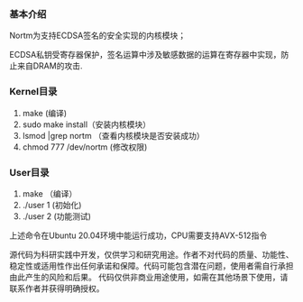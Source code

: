 ### 基本介绍
Nortm为支持ECDSA签名的安全实现的内核模块；

ECDSA私钥受寄存器保护，签名运算中涉及敏感数据的运算在寄存器中实现，防止来自DRAM的攻击.

### Kernel目录
1. make (编译)
2. sudo make install（安装内核模块）
3. lsmod |grep nortm （查看内核模块是否安装成功）
4. chmod 777 /dev/nortm (修改权限)

### User目录
1. make （编译）
2. ./user 1 (初始化)
3. ./user 2 (功能测试)

上述命令在Ubuntu 20.04环境中能运行成功，CPU需要支持AVX-512指令


  

源代码为科研实践中开发，仅供学习和研究用途。作者不对代码的质量、功能性、稳定性或适用性作出任何承诺和保障。代码可能包含潜在问题，使用者需自行承担由此产生的风险和后果。 代码仅供非商业用途使用，如需在其他场景下使用，请联系作者并获得明确授权。
